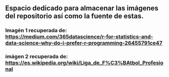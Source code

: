 ## Espacio dedicado para almacenar las imágenes del repositorio así como la fuente de estas.
### Imagén 1 recuperada de: https://medium.com/365datascience/r-for-statistics-and-data-science-why-do-i-prefer-r-programming-26455791ce47
### imágen 2 recuperada de: https://es.wikipedia.org/wiki/Liga_de_F%C3%BAtbol_Profesional
